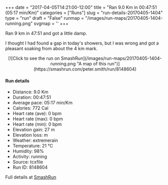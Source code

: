 +++
date = "2017-04-05T14:21:00-12:00"
title = "Ran 9.0 Km in 00:47:51 (05:17 min/Km)"
categories = ["Runs"]
slug = "run-details-20170405-1404"
type = "run"
draft = "False"
runmap = "/images/run-maps/20170405-1404-running.png"
svgmap = '<polyline points="0 54, 0 55, 0 55, 0 56, 1 58, 1 59, 2 59, 3 58, 4 57, 7 55, 8 54, 9 53, 11 50, 11 50, 11 50, 12 49, 12 49, 14 48, 16 47, 18 46, 19 46, 21 46, 23 47, 24 47, 24 47, 24 47, 26 48, 26 48, 29 45, 30 43, 31 42, 32 42, 34 42, 37 42, 41 42, 44 42, 46 43, 48 43, 50 44, 52 45, 54 48, 59 51, 60 52, 64 54, 67 55, 72 55, 76 55, 87 52, 88 51, 89 50, 91 50, 92 50, 95 50, 98 51, 100 52, 100 51, 98 51, 93 49, 92 49, 90 50, 88 51, 87 52, 83 53, 80 54, 77 55, 74 55, 71 55, 68 55, 64 54, 60 52, 58 51, 53 47, 51 45, 49 44, 46 43, 42 43, 36 42, 30 42, 30 43, 29 44, 26 47, 25 47, 22 45, 21 45, 20 45, 17 46, 16 46, 15 47, 13 48, 12 48, 10 50, 9 52">'
+++

Ran 9 km in 47:51 and got a little damp. 

I thought I had found a gap in today's showers, but I was wrong and got a pleasant soaking from about the 4 km mark. 



<!--more-->

<center>
[![Click to see the run on SmashRun](/images/run-maps/20170405-1404-running.png "A map of this run")](https://smashrun.com/peter.smith/run/8148604)
</center>

#### Run details

* Distance: 9.0 Km
* Duration: 00:47:51
* Average pace: 05:17 min/Km
* Calories: 772 Cal
* Heart rate (ave): 0 bpm
* Heart rate (max): 0 bpm
* Heart rate (min): 0 bpm
* Elevation gain: 27 m
* Elevation loss:  m
* Weather: extremerain
* Temperature: 21 &deg;C
* Humidity: 98%
* Activity: running
* Source: tcxfile
* Run ID: 8148604

Full details at [SmashRun](https://smashrun.com/peter.smith/run/8148604)